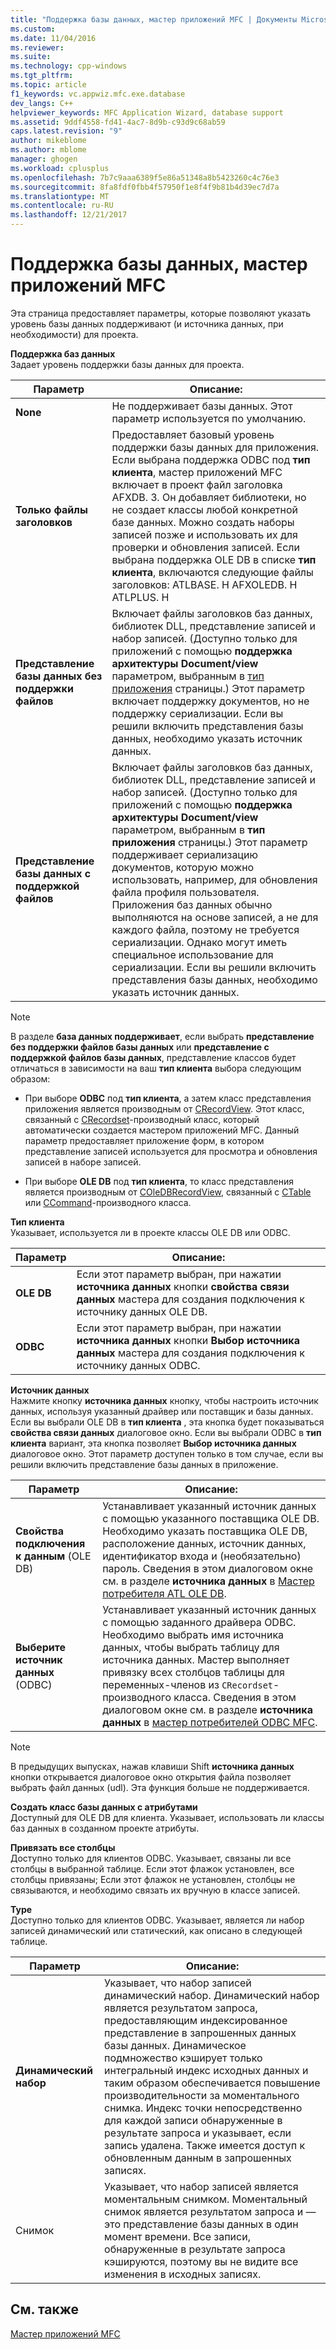 ```yaml
---
title: "Поддержка базы данных, мастер приложений MFC | Документы Microsoft"
ms.custom: 
ms.date: 11/04/2016
ms.reviewer: 
ms.suite: 
ms.technology: cpp-windows
ms.tgt_pltfrm: 
ms.topic: article
f1_keywords: vc.appwiz.mfc.exe.database
dev_langs: C++
helpviewer_keywords: MFC Application Wizard, database support
ms.assetid: 9ddf4558-fd41-4ac7-8d9b-c93d9c68ab59
caps.latest.revision: "9"
author: mikeblome
ms.author: mblome
manager: ghogen
ms.workload: cplusplus
ms.openlocfilehash: 7b7c9aaa6389f5e86a51348a8b5423260c4c76e3
ms.sourcegitcommit: 8fa8fdf0fbb4f57950f1e8f4f9b81b4d39ec7d7a
ms.translationtype: MT
ms.contentlocale: ru-RU
ms.lasthandoff: 12/21/2017
---
```

# <a name="database-support-mfc-application-wizard"></a>Поддержка базы данных, мастер приложений MFC
Эта страница предоставляет параметры, которые позволяют указать уровень базы данных поддерживают (и источника данных, при необходимости) для проекта.  
  
 **Поддержка баз данных**  
 Задает уровень поддержки базы данных для проекта.  
  
|Параметр|Описание:|  
|------------|-----------------|  
|**None**|Не поддерживает базы данных. Этот параметр используется по умолчанию.|  
|**Только файлы заголовков**|Предоставляет базовый уровень поддержки базы данных для приложения. Если выбрана поддержка ODBC под **тип клиента**, мастер приложений MFC включает в проект файл заголовка AFXDB. З. Он добавляет библиотеки, но не создает классы любой конкретной базе данных. Можно создать наборы записей позже и использовать их для проверки и обновления записей. Если выбрана поддержка OLE DB в списке **тип клиента**, включаются следующие файлы заголовков: ATLBASE. H AFXOLEDB. H ATLPLUS. H|  
|**Представление базы данных без поддержки файлов**|Включает файлы заголовков баз данных, библиотек DLL, представление записей и набор записей. (Доступно только для приложений с помощью **поддержка архитектуры Document/view** параметром, выбранным в [тип приложения](../../mfc/reference/application-type-mfc-application-wizard.md) страницы.) Этот параметр включает поддержку документов, но не поддержку сериализации. Если вы решили включить представления базы данных, необходимо указать источник данных.|  
|**Представление базы данных с поддержкой файлов**|Включает файлы заголовков баз данных, библиотек DLL, представление записей и набор записей. (Доступно только для приложений с помощью **поддержка архитектуры Document/view** параметром, выбранным в **тип приложения** страницы.) Этот параметр поддерживает сериализацию документов, которую можно использовать, например, для обновления файла профиля пользователя. Приложения баз данных обычно выполняются на основе записей, а не для каждого файла, поэтому не требуется сериализации. Однако могут иметь специальное использование для сериализации. Если вы решили включить представления базы данных, необходимо указать источник данных.|  
  
> [!NOTE]
>  В разделе **база данных поддерживает**, если выбрать **представление без поддержки файлов базы данных** или **представление с поддержкой файлов базы данных**, представление классов будет отличаться в зависимости на ваш **тип клиента** выбора следующим образом:  
  
-   При выборе **ODBC** под **тип клиента**, а затем класс представления приложения является производным от [CRecordView](../../mfc/reference/crecordview-class.md). Этот класс, связанный с [CRecordset](../../mfc/reference/crecordset-class.md)-производный класс, который автоматически создается мастером приложений MFC. Данный параметр предоставляет приложение форм, в котором представление записей используется для просмотра и обновления записей в наборе записей.  
  
-   При выборе **OLE DB** под **тип клиента**, то класс представления является производным от [COleDBRecordView](../../mfc/reference/coledbrecordview-class.md), связанный с [CTable](../../data/oledb/ctable-class.md) или [CCommand](../../data/oledb/ccommand-class.md)-производного класса.  
  
 **Тип клиента**  
 Указывает, используется ли в проекте классы OLE DB или ODBC.  
  
|Параметр|Описание:|  
|------------|-----------------|  
|**OLE DB**|Если этот параметр выбран, при нажатии **источника данных** кнопки **свойства связи данных** мастера для создания подключения к источнику данных OLE DB.|  
|**ODBC**|Если этот параметр выбран, при нажатии **источника данных** кнопки **Выбор источника данных** мастера для создания подключения к источнику данных ODBC.|  
  
 **Источник данных**  
 Нажмите кнопку **источника данных** кнопку, чтобы настроить источник данных, используя указанный драйвер или поставщик и базы данных. Если вы выбрали OLE DB в **тип клиента** , эта кнопка будет показываться **свойства связи данных** диалоговое окно. Если вы выбрали ODBC в **тип клиента** вариант, эта кнопка позволяет **Выбор источника данных** диалоговое окно. Этот параметр доступен только в том случае, если вы решили включить представление базы данных в приложение.  
  
|Параметр|Описание:|  
|------------|-----------------|  
|**Свойства подключения к данным** (OLE DB)|Устанавливает указанный источник данных с помощью указанного поставщика OLE DB. Необходимо указать поставщика OLE DB, расположение данных, источник данных, идентификатор входа и (необязательно) пароль. Сведения в этом диалоговом окне см. в разделе **источника данных** в [Мастер потребителя ATL OLE DB](../../atl/reference/atl-ole-db-consumer-wizard.md).|  
|**Выберите источник данных** (ODBC)|Устанавливает указанный источник данных с помощью заданного драйвера ODBC. Необходимо выбрать имя источника данных, чтобы выбрать таблицу для источника данных. Мастер выполняет привязку всех столбцов таблицы для переменных-членов из `CRecordset`-производного класса. Сведения в этом диалоговом окне см. в разделе **источника данных** в [мастер потребителей ODBC MFC](../../mfc/reference/mfc-odbc-consumer-wizard.md).|  
  
> [!NOTE]
>  В предыдущих выпусках, нажав клавиши Shift **источника данных** кнопки открывается диалоговое окно открытия файла позволяет выбрать файл данных (udl). Эта функция больше не поддерживается.  
  
 **Создать класс базы данных с атрибутами**  
 Доступный для OLE DB для клиента. Указывает, использовать ли классы баз данных в созданном проекте атрибуты.  
  
 **Привязать все столбцы**  
 Доступно только для клиентов ODBC. Указывает, связаны ли все столбцы в выбранной таблице. Если этот флажок установлен, все столбцы привязаны; Если этот флажок не установлен, столбцы не связываются, и необходимо связать их вручную в классе записей.  
  
 **Type**  
 Доступно только для клиентов ODBC. Указывает, является ли набор записей динамический или статический, как описано в следующей таблице.  
  
|Параметр|Описание:|  
|------------|-----------------|  
|**Динамический набор**|Указывает, что набор записей динамический набор. Динамический набор является результатом запроса, предоставляющим индексированное представление в запрошенных данных базы данных. Динамическое подмножество кэширует только интегральный индекс исходных данных и таким образом обеспечивается повышение производительности за моментального снимка. Индекс точки непосредственно для каждой записи обнаруженные в результате запроса и указывает, если запись удалена. Также имеется доступ к обновленным данным в запрошенных записях.|  
|Снимок|Указывает, что набор записей является моментальным снимком. Моментальный снимок является результатом запроса и — это представление базы данных в один момент времени. Все записи, обнаруженные в результате запроса кэшируются, поэтому вы не видите все изменения в исходных записях.|  
  
## <a name="see-also"></a>См. также  
 [Мастер приложений MFC](../../mfc/reference/mfc-application-wizard.md)
